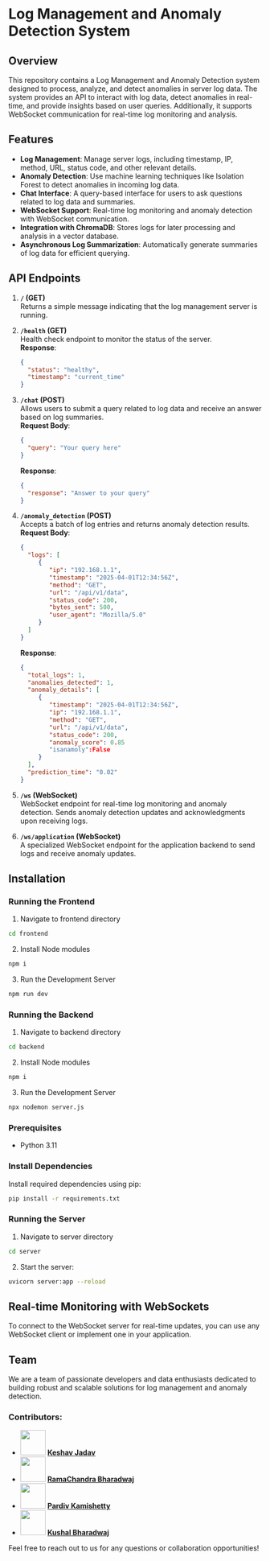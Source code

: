 # Log Management and Anomaly Detection System

## Overview
This repository contains a Log Management and Anomaly Detection system designed to process, analyze, and detect anomalies in server log data. The system provides an API to interact with log data, detect anomalies in real-time, and provide insights based on user queries. Additionally, it supports WebSocket communication for real-time log monitoring and analysis.

## Features
- **Log Management**: Manage server logs, including timestamp, IP, method, URL, status code, and other relevant details.
- **Anomaly Detection**: Use machine learning techniques like Isolation Forest to detect anomalies in incoming log data.
- **Chat Interface**: A query-based interface for users to ask questions related to log data and summaries.
- **WebSocket Support**: Real-time log monitoring and anomaly detection with WebSocket communication.
- **Integration with ChromaDB**: Stores logs for later processing and analysis in a vector database.
- **Asynchronous Log Summarization**: Automatically generate summaries of log data for efficient querying.


## API Endpoints
1. **`/` (GET)**  
    Returns a simple message indicating that the log management server is running.

2. **`/health` (GET)**  
    Health check endpoint to monitor the status of the server.  
    **Response**:  
    ```json
    {
      "status": "healthy",
      "timestamp": "current_time"
    }
    ```

3. **`/chat` (POST)**  
    Allows users to submit a query related to log data and receive an answer based on log summaries.  
    **Request Body**:  
    ```json
    {
      "query": "Your query here"
    }
    ```  
    **Response**:  
    ```json
    {
      "response": "Answer to your query"
    }
    ```

4. **`/anomaly_detection` (POST)**  
    Accepts a batch of log entries and returns anomaly detection results.  
    **Request Body**:  
    ```json
    {
      "logs": [
         {
            "ip": "192.168.1.1",
            "timestamp": "2025-04-01T12:34:56Z",
            "method": "GET",
            "url": "/api/v1/data",
            "status_code": 200,
            "bytes_sent": 500,
            "user_agent": "Mozilla/5.0"
         }
      ]
    }
    ```  
    **Response**:  
    ```json
    {
      "total_logs": 1,
      "anomalies_detected": 1,
      "anomaly_details": [
         {
            "timestamp": "2025-04-01T12:34:56Z",
            "ip": "192.168.1.1",
            "method": "GET",
            "url": "/api/v1/data",
            "status_code": 200,
            "anomaly_score": 0.85
            "isanamoly":False
         }
      ],
      "prediction_time": "0.02"
    }
    ```

5. **`/ws` (WebSocket)**  
    WebSocket endpoint for real-time log monitoring and anomaly detection. Sends anomaly detection updates and acknowledgments upon receiving logs.

6. **`/ws/application` (WebSocket)**  
    A specialized WebSocket endpoint for the application backend to send logs and receive anomaly updates.

## Installation

### Running the Frontend

1. Navigate to frontend directory
```bash
cd frontend
```

2. Install Node modules 

```bash
npm i
```

3. Run the Development Server

```bash
npm run dev
```


### Running the Backend

1. Navigate to backend directory
```bash
cd backend
```

2. Install Node modules 

```bash
npm i
```

3. Run the Development Server

```bash
npx nodemon server.js
```




### Prerequisites
- Python 3.11

### Install Dependencies
Install required dependencies using pip: 

```bash
pip install -r requirements.txt
```

### Running the Server
1. Navigate to server directory
```bash
cd server
```

2. Start the server:  
```bash
uvicorn server:app --reload
```


## Real-time Monitoring with WebSockets
To connect to the WebSocket server for real-time updates, you can use any WebSocket client or implement one in your application.  







## Team

We are a team of passionate developers and data enthusiasts dedicated to building robust and scalable solutions for log management and anomaly detection.  

### Contributors:
- <img src="https://github.com/jadavkeshav.png?size=50" width="50" height="50"> **[Keshav Jadav](https://github.com/jadavkeshav)**
- <img src="https://github.com/RamachandraBharadwaj.png?size=50" width="50" height="50"> **[RamaChandra Bharadwaj](https://github.com/RamachandraBharadwaj)**
- <img src="https://github.com/pardivkamishetty.png?size=50" width="50" height="50"> **[Pardiv Kamishetty](https://github.com/pardivkamishetty)**
- <img src="https://github.com/kushalbharadwaj18.png?size=50" width="50" height="50"> **[Kushal Bharadwaj](https://github.com/kushalbharadwaj18)**

Feel free to reach out to us for any questions or collaboration opportunities!
